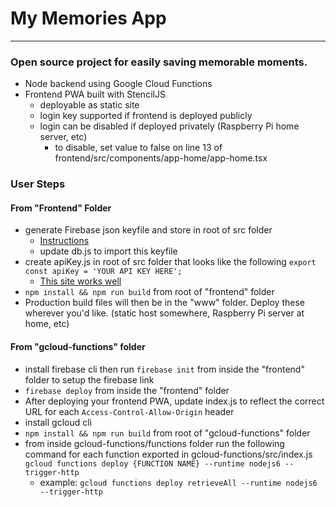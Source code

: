 # My Memories App
---
### Open source project for easily saving memorable moments.

* Node backend using Google Cloud Functions
* Frontend PWA built with StencilJS
  * deployable as static site
  * login key supported if frontend is deployed publicly 
  * login can be disabled if deployed privately (Raspberry Pi home server, etc)
    * to disable, set value to false on line 13 of frontend/src/components/app-home/app-home.tsx

### User Steps
#### From "Frontend" Folder
 * generate Firebase json keyfile and store in root of src folder
   * [Instructions](https://firebase.google.com/docs/web/setup)
   * update db.js to import this keyfile
 * create apiKey.js in root of src folder that looks like the following
```export const apiKey = 'YOUR API KEY HERE';```
   * [This site works well](https://www.uuidgenerator.net/)   
 * ```npm install && npm run build``` from root of "frontend" folder  
 * Production build files will then be in the "www" folder. Deploy these wherever you'd like. (static host somewhere, Raspberry Pi server at home, etc)
#### From "gcloud-functions" folder 
 * install firebase cli then run ```firebase init``` from inside the "frontend" folder to setup the firebase link
 * ```firebase deploy``` from inside the "frontend" folder
 * After deploying your frontend PWA, update index.js to reflect the correct URL for each ```Access-Control-Allow-Origin``` header
 * install gcloud cli   
 * ```npm install && npm run build``` from root of "gcloud-functions" folder
 * from inside gcloud-functions/functions folder run the following command for each function exported in gcloud-functions/src/index.js
 ```gcloud functions deploy {FUNCTION NAME} --runtime nodejs6 --trigger-http```
   * example: ```gcloud functions deploy retrieveAll --runtime nodejs6 --trigger-http```  
    
